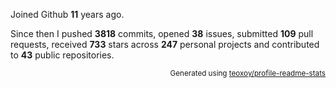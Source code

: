 Joined Github **11** years ago.

Since then I pushed **3818** commits, opened **38** issues, submitted **109** pull requests, received **733** stars across **247** personal projects and contributed to **43** public repositories.

<p align="right"><sub>Generated using <a href="https://github.com/marketplace/actions/profile-readme-stats">teoxoy/profile-readme-stats</a></sub></p>
